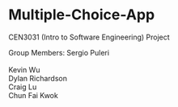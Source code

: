 # Multiple-Choice-App
CEN3031 (Intro to Software Engineering) Project

Group Members:
Sergio Puleri</br>  
Kevin Wu</br>
Dylan Richardson</br>
Craig Lu</br>
Chun Fai Kwok
